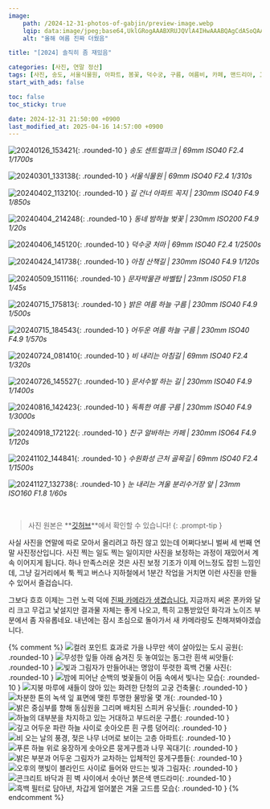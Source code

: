 ```yaml
---
image:
    path: /2024-12-31-photos-of-gabjin/preview-image.webp
    lqip: data:image/jpeg;base64,UklGRogAAABXRUJQVlA4IHwAAABQAgCdASoQAAgAAUAmJZgCdLoAEJEXQXspxpAAzj9wQghm4b3bbMOeM5+uLV8L7uZTzl5EZq2BXD9cl2GiCcEXLsAKr4eYgp1dn+ft8Z3raNVewBX/iIuoBhL9jGqUYhS5L5T2X1GIKpNt6Qu+vrbTgQ9lMeGbwOlk4AAA
    alt: "올해 여름 진짜 더웠음"

title: "[2024] 솔직히 좀 재밌음"

categories: [사진, 연말 정산]
tags: [사진, 송도, 서울식물원, 아파트, 봄꽃, 덕수궁, 구름, 여름비, 카페, 맨드리아, 고드름]
start_with_ads: false

toc: false
toc_sticky: true

date: 2024-12-31 21:50:00 +0900
last_modified_at: 2025-04-16 14:57:00 +0900
---
```


![20240126_153421](/photo/20240126_153421.webp){: .rounded-10 }
*송도 센트럴파크 | 69mm ISO40 F2.4 1/1700s*

![20240301_133138](/photo/20240301_133138.webp){: .rounded-10 }
*서울식물원 | 69mm ISO40 F2.4 1/310s*

![20240402_113210](/photo/20240402_113210.webp){: .rounded-10 }
*길 건너 아파트 꼭지 | 230mm ISO40 F4.9 1/850s*

![20240404_214248](/photo/20240404_214248.webp){: .rounded-10 }
*동네 밤하늘 벚꽃 | 230mm ISO200 F4.9 1/20s*

![20240406_145120](/photo/20240406_145120.webp){: .rounded-10 }
*덕수궁 처마 | 69mm ISO40 F2.4 1/2500s*

![20240424_141738](/photo/20240424_141738.webp){: .rounded-10 }
*아침 산책길 | 230mm ISO40 F4.9 1/120s*

![20240509_151116](/photo/20240509_151116.webp){: .rounded-10 }
*문자박물관 바벨탑 | 23mm ISO50 F1.8 1/45s*

![20240715_175813](/photo/20240715_175813.webp){: .rounded-10 }
*밝은 여름 하늘 구름 | 230mm ISO40 F4.9 1/500s*

![20240715_184543](/photo/20240715_184543.webp){: .rounded-10 }
*어두운 여름 하늘 구름 | 230mm ISO40 F4.9 1/570s*

![20240724_081410](/photo/20240724_081410.webp){: .rounded-10 }
*비 내리는 아침길 | 69mm ISO40 F2.4 1/320s*

![20240726_145527](/photo/20240726_145527.webp){: .rounded-10 }
*문서수발 하는 길 | 230mm ISO40 F4.9 1/1400s*

![20240816_142423](/photo/20240816_142423.webp){: .rounded-10 }
*독특한 여름 구름 | 230mm ISO40 F4.9 1/3000s*

![20240918_172122](/photo/20240918_172122.webp){: .rounded-10 }
*친구 알바하는 카페 | 230mm ISO64 F4.9 1/120s*

![20241102_144841](/photo/20241102_144841.webp){: .rounded-10 }
*수원화성 근처 골목길 | 69mm ISO40 F2.4 1/1500s*

![20241127_132738](/photo/20241127_132738.webp){: .rounded-10 }
*눈 내리는 겨울 분리수거장 앞 | 23mm ISO160 F1.8 1/60s*

<br>

> 사진 원본은 **[깃허브](https://github.com/hyngng/hyngng.github.io.resources/tree/master/photo/2024)**에서 확인할 수 있습니다!
{: .prompt-tip }

사실 사진을 연말에 따로 모아서 올리려고 하진 않고 있는데 어쩌다보니 벌써 세 번째 연말 사진정산입니다. 사진 찍는 일도 찍는 일이지만 사진을 보정하는 과정이 재밌어서 계속 이어지게 됩니다. 하나 만족스러운 것은 사진 보정 기조가 이제 어느정도 잡힌 느낌인데, 그냥 길거리에서 툭 찍고 버스나 지하철에서 1분간 작업을 거치면 이런 사진을 만들 수 있어서 즐겁습니다.

그보다 흐흐 이제는 그런 노력 덕에 [진짜 카메라가 생겼습니다.](https://hyngng.github.io/posts/sony-a7c-review/) 지금까지 써온 폰카와 달리 크고 무겁고 낯설지만 결과물 자체는 좋게 나오고, 특히 고통받았던 화각과 노이즈 부분에서 좀 자유롭네요. 내년에는 잠시 초심으로 돌아가서 새 카메라랑도 친해져봐야겠습니다.

{% comment %}
![컬러 포인트 효과로 가을 나무만 색이 살아있는 도시 공원](/photo/20240126_153421.webp){: .rounded-10 }
![무성한 잎들 아래 숨겨진 듯 놓여있는 동그란 흰색 씨앗들](/photo/20240301_133138.webp){: .rounded-10 }
![빛과 그림자가 만들어내는 명암이 뚜렷한 흑백 건물 사진](/photo/20240402_113210.webp){: .rounded-10 }
![밤에 피어난 순백의 벚꽃들이 어둠 속에서 빛나는 모습](/photo/20240404_214248.webp){: .rounded-10 }
![지붕 마루에 새들이 앉아 있는 화려한 단청의 고궁 건축물](/photo/20240406_145120.webp){: .rounded-10 }
![차분한 톤의 녹색 잎 표면에 맺힌 투명한 물방울 몇 개](/photo/20240424_141738.webp){: .rounded-10 }
![밝은 중심부를 향해 동심원을 그리며 배치된 스피커 유닛들](/photo/20240509_151116.webp){: .rounded-10 }
![하늘의 대부분을 차지하고 있는 거대하고 부드러운 구름](/photo/20240715_175813.webp){: .rounded-10 }
![깊고 어두운 파란 하늘 사이로 솟아오른 흰 구름 덩어리](/photo/20240715_184543.webp){: .rounded-10 }
![비 오는 날의 풍경, 젖은 나무 너머로 보이는 고층 아파트](/photo/20240724_081410.webp){: .rounded-10 }
![푸른 하늘 위로 웅장하게 솟아오른 뭉게구름과 나무 꼭대기](/photo/20240726_145527.webp){: .rounded-10 }
![밝은 부분과 어두운 그림자가 교차하는 입체적인 뭉게구름들](/photo/20240816_142423.webp){: .rounded-10 }
![오후의 햇빛이 블라인드 사이로 들어와 만드는 빛과 그림자](/photo/20240918_172122.webp){: .rounded-10 }
![콘크리트 바닥과 흰 벽 사이에서 솟아난 붉은색 맨드라미](/photo/20241102_144841.webp){: .rounded-10 }
![흑백 필터로 담아낸, 차갑게 얼어붙은 겨울 고드름 모습](/photo/20241127_132738.webp){: .rounded-10 }
{% endcomment %}